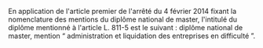 En application de l'article premier de l'arrêté du 4 février 2014 fixant la nomenclature des mentions du diplôme national de master, l'intitulé du diplôme mentionné à l'article L. 811-5 est le suivant : diplôme national de master, mention “ administration et liquidation des entreprises en difficulté ”.
